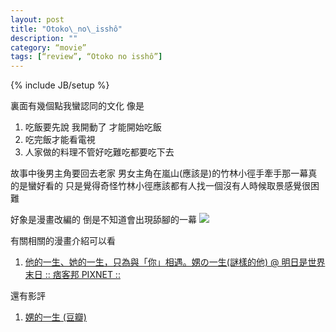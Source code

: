 ```yaml
---
layout: post
title: "Otoko\_no\_isshô"
description: ""
category: “movie”
tags: [“review”, “Otoko no isshô”]
---
```

{% include JB/setup %}

裏面有幾個點我蠻認同的文化 像是
1. 吃飯要先說 我開動了 才能開始吃飯
2. 吃完飯才能看電視
3. 人家做的料理不管好吃難吃都要吃下去

故事中後男主角要回去老家 男女主角在嵐山(應該是)的竹林小徑手牽手那一幕真的是蠻好看的 只是覺得奇怪竹林小徑應該都有人找一個沒有人時候取景感覺很困難

好象是漫畫改編的 倒是不知道會出現舔腳的一幕
![][image-1]

有關相關的漫畫介紹可以看
1. [他的一生、她的一生，只為與「你」相遇。娚の一生(謎樣的他) @ 明日是世界末日 :: 痞客邦 PIXNET ::][1]

還有影評
1. [娚的一生 (豆瓣)][2]

[1]:	http://cmein.pixnet.net/blog/post/398876740-%E4%BB%96%E7%9A%84%E4%B8%80%E7%94%9F%E3%80%81%E5%A5%B9%E7%9A%84%E4%B8%80%E7%94%9F%EF%BC%8C%E5%8F%AA%E7%82%BA%E8%88%87%E3%80%8C%E4%BD%A0%E3%80%8D%E7%9B%B8%E9%81%87%u3002%E5%A8%9A
[2]:	https://movie.douban.com/subject/25871647/

[image-1]:	http://i.imgur.com/aGxyzmM.png